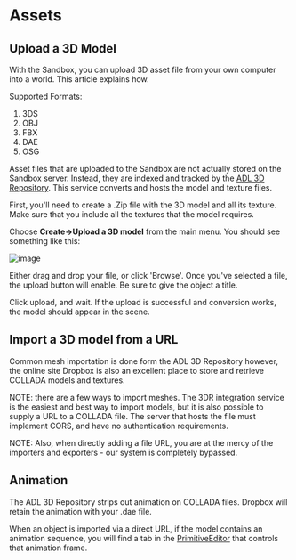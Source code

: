 # Assets

## Upload a 3D Model
With the Sandbox, you can upload 3D asset file from your own computer into a world. This article explains how.

Supported Formats:

1. 3DS
1. OBJ
1. FBX
1. DAE
1. OSG

Asset files that are uploaded to the Sandbox are not actually stored on the Sandbox server. Instead, they are indexed and tracked by the [ADL 3D Repository](https://3dr.adlnet.gov). This service converts and hosts the model and texture files. 

First, you'll need to create a .Zip file with the 3D model and all its texture. Make sure that you include all the textures that the model requires.

Choose **Create->Upload a 3D model** from the main menu. You should see something like this:

![image](https://cloud.githubusercontent.com/assets/1257870/3497975/e4a57736-05f0-11e4-9c28-c5330a750f0f.png)

Either drag and drop your file, or click 'Browse'. Once you've selected a file, the upload button will enable. Be sure to give the object a title.

Click upload, and wait. If the upload is successful and conversion works, the model should appear in the scene.


## Import a 3D model from a URL
Common mesh importation is done form the ADL 3D Repository however, the online site Dropbox is also an excellent place to store and retrieve COLLADA models and textures.

NOTE: there are a few ways to import meshes. The 3DR integration service is the easiest and best way to import models, but it is also possible to supply a URL to a COLLADA file. The server that hosts the file must implement CORS, and have no authentication requirements. 

NOTE: Also, when directly adding a file URL, you are at the mercy of the importers and exporters - our system is completely bypassed.

## Animation
The ADL 3D Repository strips out animation on COLLADA files.  Dropbox will retain the animation with your .dae file.

When an object is imported via a direct URL, if the model contains an animation sequence, you will find a tab in the [PrimitiveEditor](PrimitiveEditor) that controls that animation frame. 